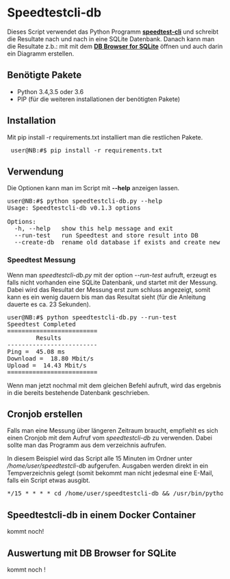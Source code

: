 # Speedtestcli-db

Dieses Script verwendet das Python Programm [**speedtest-cli**](https://github.com/sivel/speedtest-cli) und schreibt die Resultate nach und nach in eine SQLite Datenbank.
Danach kann man die Resultate z.b.: mit mit dem [**DB Browser for SQLite**](https://sqlitebrowser.org) öffnen und auch darin ein Diagramm erstellen.

## Benötigte Pakete

* Python 3.4,3.5 oder 3.6
* PIP (für die weiteren installationen der benötigten Pakete)

## Installation

Mit pip install -r requirements.txt installiert man die restlichen Pakete.
<pre> user@NB:#$ pip install -r requirements.txt</pre>

## Verwendung

Die Optionen kann man im Script mit **--help** anzeigen lassen.
<pre>
user@NB:#$ python speedtestcli-db.py --help
Usage: Speedtestcli-db v0.1.3 options

Options:
  -h, --help   show this help message and exit
  --run-test   run Speedtest and store result into DB
  --create-db  rename old database if exists and create new one 
</pre>

### Speedtest Messung

Wenn man *speedtestcli-db.py* mit der option *--run-test* aufruft, erzeugt es falls nicht vorhanden eine SQLite Datenbank,
und startet mit der Messung.
Dabei wird das Resultat der Messung erst zum schluss angezeigt, somit kann es ein wenig dauern bis man das Resultat sieht (für die Anleitung dauerte es ca. 23 Sekunden).

<pre>
user@NB:#$ python speedtestcli-db.py --run-test
Speedtest Completed
=========================
        Results          
-------------------------
Ping =  45.08 ms
Download =  18.80 Mbit/s
Upload =  14.43 Mbit/s
=========================
</pre>

Wenn man jetzt nochmal mit dem gleichen Befehl aufruft, wird das ergebnis in die bereits bestehende Datenbank geschrieben.

## Cronjob erstellen

Falls man eine Messung über längeren Zeitraum braucht, empfiehlt es sich einen Cronjob mit dem Aufruf vom *speedtestcli-db* zu verwenden.
Dabei sollte man das Programm aus dem verzeichnis aufrufen.

In diesem Beispiel wird das Script alle 15 Minuten im Ordner unter */home/user/speedtestcli-db* aufgerufen.
Ausgaben werden direkt in ein Tempverzeichnis gelegt (somit bekommt man nicht jedesmal eine E-Mail, falls ein Script etwas ausgibt.

<pre>*/15 * * * * cd /home/user/speedtestcli-db && /usr/bin/python3 speedtestcli-db.py --run-test > /tmp/speedtest.log 2>&1</pre>

## Speedtestcli-db in einem Docker Container

kommt noch!

## Auswertung mit DB Browser for SQLite

kommt noch !

